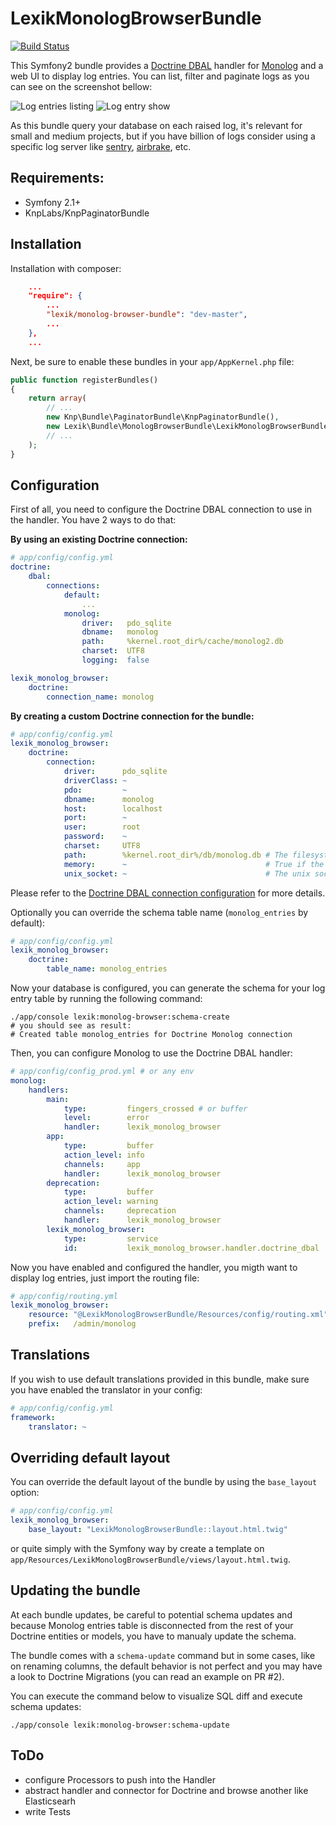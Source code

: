 LexikMonologBrowserBundle
=========================

[![Build Status](https://secure.travis-ci.org/lexik/LexikMonologBrowserBundle.png)](http://travis-ci.org/lexik/LexikMonologBrowserBundle)

This Symfony2 bundle provides a [Doctrine DBAL](https://github.com/doctrine/dbal) handler for [Monolog](https://github.com/Seldaek/monolog) and a web UI to display log entries. You can list, filter and paginate logs as you can see on the screenshot bellow:

![Log entries listing](https://github.com/lexik/LexikMonologBrowserBundle/raw/master/Resources/screen/list.jpg)
![Log entry show](https://github.com/lexik/LexikMonologBrowserBundle/raw/master/Resources/screen/show.jpg)

As this bundle query your database on each raised log, it's relevant for small and medium projects, but if you have billion of logs consider using a specific log server like [sentry](http://getsentry.com/), [airbrake](https://airbrake.io/), etc.

Requirements:
------------

* Symfony 2.1+
* KnpLabs/KnpPaginatorBundle

Installation
------------

Installation with composer:

``` json
    ...
    "require": {
        ...
        "lexik/monolog-browser-bundle": "dev-master",
        ...
    },
    ...
```

Next, be sure to enable these bundles in your `app/AppKernel.php` file:

``` php
public function registerBundles()
{
    return array(
        // ...
        new Knp\Bundle\PaginatorBundle\KnpPaginatorBundle(),
        new Lexik\Bundle\MonologBrowserBundle\LexikMonologBrowserBundle(),
        // ...
    );
}
```

Configuration
-------------

First of all, you need to configure the Doctrine DBAL connection to use in the handler. You have 2 ways to do that:

**By using an existing Doctrine connection:**

``` yaml
# app/config/config.yml
doctrine:
    dbal:
        connections:
            default:
                ...
            monolog:
                driver:   pdo_sqlite
                dbname:   monolog
                path:     %kernel.root_dir%/cache/monolog2.db
                charset:  UTF8
                logging:  false

lexik_monolog_browser:
    doctrine:
        connection_name: monolog
```

**By creating a custom Doctrine connection for the bundle:**

``` yaml
# app/config/config.yml
lexik_monolog_browser:
    doctrine:
        connection:
            driver:      pdo_sqlite
            driverClass: ~
            pdo:         ~
            dbname:      monolog
            host:        localhost
            port:        ~
            user:        root
            password:    ~
            charset:     UTF8
            path:        %kernel.root_dir%/db/monolog.db # The filesystem path to the database file for SQLite
            memory:      ~                               # True if the SQLite database should be in-memory (non-persistent)
            unix_socket: ~                               # The unix socket to use for MySQL
```

Please refer to the [Doctrine DBAL connection configuration](http://docs.doctrine-project.org/projects/doctrine-dbal/en/latest/reference/configuration.html#configuration) for more details.

Optionally you can override the schema table name (`monolog_entries` by default):

``` yaml
# app/config/config.yml
lexik_monolog_browser:
    doctrine:
        table_name: monolog_entries
```

Now your database is configured, you can generate the schema for your log entry table by running the following command:

```
./app/console lexik:monolog-browser:schema-create
# you should see as result:
# Created table monolog_entries for Doctrine Monolog connection
```

Then, you can configure Monolog to use the Doctrine DBAL handler:

``` yaml
# app/config/config_prod.yml # or any env
monolog:
    handlers:
        main:
            type:         fingers_crossed # or buffer
            level:        error
            handler:      lexik_monolog_browser
        app:
            type:         buffer
            action_level: info
            channels:     app
            handler:      lexik_monolog_browser
        deprecation:
            type:         buffer
            action_level: warning
            channels:     deprecation
            handler:      lexik_monolog_browser
        lexik_monolog_browser:
            type:         service
            id:           lexik_monolog_browser.handler.doctrine_dbal
```

Now you have enabled and configured the handler, you migth want to display log entries, just import the routing file:

``` yaml
# app/config/routing.yml
lexik_monolog_browser:
    resource: "@LexikMonologBrowserBundle/Resources/config/routing.xml"
    prefix:   /admin/monolog
```

Translations
------------

If you wish to use default translations provided in this bundle, make sure you have enabled the translator in your config:

``` yaml
# app/config/config.yml
framework:
    translator: ~
```

Overriding default layout
-------------------------

You can override the default layout of the bundle by using the `base_layout` option:

``` yaml
# app/config/config.yml
lexik_monolog_browser:
    base_layout: "LexikMonologBrowserBundle::layout.html.twig"
```

or quite simply with the Symfony way by create a template on `app/Resources/LexikMonologBrowserBundle/views/layout.html.twig`.

Updating the bundle
-------------------

At each bundle updates, be careful to potential schema updates and because Monolog entries table is disconnected from the rest of your Doctrine entities or models, you have to manualy update the schema.

The bundle comes with a `schema-update` command but in some cases, like on renaming columns, the default behavior is not perfect and you may have a look to Doctrine Migrations (you can read an example on PR #2).

You can execute the command below to visualize SQL diff and execute schema updates:

```
./app/console lexik:monolog-browser:schema-update
```

ToDo
----

* configure Processors to push into the Handler
* abstract handler and connector for Doctrine and browse another like Elasticsearh
* write Tests

